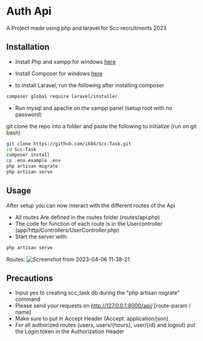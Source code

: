 # Auth Api

A Project made using php and laravel for Scc recruitments 2023

## Installation

- Install Php and xampp for windows [here](https://www.apachefriends.org/)

- Install Composer for windows [here](https://getcomposer.org/)
- to install Laravel, run the following after installing composer
```bash
composer global require laravel/installer
```

- Run mysql and apache on the xampp panel (setup root with no password)

git clone the repo into a folder and paste the following to initialize (run on git bash)

```bash
git clone https://github.com/ik04/Scc-Task.git
cd Scc-Task
composer install
cp .env.example .env
php artisan migrate
php artisan serve
```

## Usage
After setup you can now interact with the different routes of the Api
- All routes Are defined in the routes folder (routes/api.php)
- The code for function of each route is in the Usercontroller (app/http/Controllers/UserController.php)
- Start the server with:
```bash 
php artisan serve
```
Routes:
![Screenshot from 2023-04-06 11-38-21](https://user-images.githubusercontent.com/63468587/230293974-1f946f71-3e46-410c-a6cf-216afac6eec3.png)



## Precautions
- Input yes to creating scc_task db during the "php artisan migrate" command
- Please send your requests on http://127.0.0.1:8000/api/ [route-param / name]
- Make sure to put in Accept Header (Accept: application/json)
- For all authorized routes (users, users/{hours}, user/{id} and logout) put the Login token in the Authorization Header

